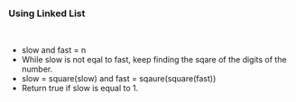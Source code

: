 ### Using Linked List
​
- slow and fast = n
- While slow is not eqal to fast, keep finding the sqare of the digits of the number.
- slow = square(slow) and fast = sqaure(square(fast))
- Return true if slow is equal to 1.
